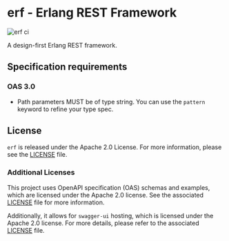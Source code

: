 # erf - Erlang REST Framework
![erf ci](https://github.com/nomasystems/erf/actions/workflows/ci.yml/badge.svg)

A design-first Erlang REST framework.

## Specification requirements

### OAS 3.0
- Path parameters MUST be of type string. You can use the `pattern` keyword to refine your type spec.

## License

`erf` is released under the Apache 2.0 License. For more information, please see the [LICENSE](LICENSE) file.

### Additional Licenses

This project uses OpenAPI specification (OAS) schemas and examples, which are licensed under the Apache 2.0 license. See the associated [LICENSE](priv/oas/LICENSE) file for more information.

Additionally, it allows for `swagger-ui` hosting, which is licensed under the Apache 2.0 license. For more details, please refer to the associated [LICENSE](priv/swagger-ui/LICENSE) file.
